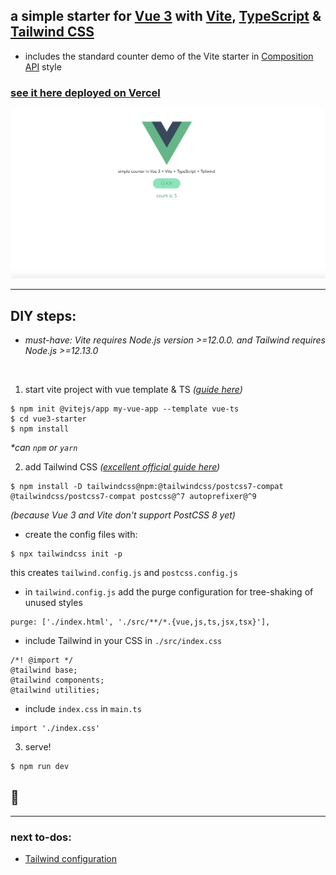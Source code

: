 ##  a simple starter for [Vue 3](https://v3.vuejs.org/) with [Vite](https://vitejs.dev/), [TypeScript](https://www.typescriptlang.org/docs/) & [Tailwind CSS](https://tailwindcss.com/docs)  

- includes the standard counter demo of the Vite starter in [Composition API](https://v3.vuejs.org/guide/composition-api-introduction.html) style

### [see it here deployed on Vercel](https://vue3-starter.vercel.app/)

 <kbd>
  
[<img src="./src/assets/screenshot.png" width=600/>](https://vue3-starter.vercel.app/)

</kbd>


<hr>


## DIY steps:

- *must-have: Vite requires Node.js version >=12.0.0. and Tailwind requires Node.js >=12.13.0*

<br>

1. start vite project with vue template & TS *([guide here](https://github.com/vitejs/vite/tree/main/packages/create-app))*
```
$ npm init @vitejs/app my-vue-app --template vue-ts
$ cd vue3-starter
$ npm install
```

*\*can `npm` or `yarn`*

2. add Tailwind CSS *([excellent official guide here](https://tailwindcss.com/docs/guides/vue-3-vite))*

```
$ npm install -D tailwindcss@npm:@tailwindcss/postcss7-compat @tailwindcss/postcss7-compat postcss@^7 autoprefixer@^9
```
*(because Vue 3 and Vite don't support PostCSS 8 yet)*

- create the config files with:

```
$ npx tailwindcss init -p
```

this creates `tailwind.config.js` and `postcss.config.js`

- in `tailwind.config.js` add the purge configuration for tree-shaking of unused styles

```
purge: ['./index.html', './src/**/*.{vue,js,ts,jsx,tsx}'],
```

- include Tailwind in your CSS in `./src/index.css`
```
/*! @import */
@tailwind base;
@tailwind components;
@tailwind utilities;
```
- include `index.css` in `main.ts`
```
import './index.css'
```

3. serve!
```
$ npm run dev
```

## 🥳

<hr>

### next to-dos:

- [Tailwind configuration](https://tailwindcss.com/docs/configuration)
